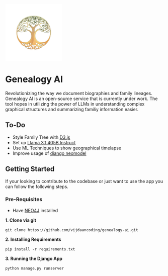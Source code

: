 <img src='genealogy_ai/static/pictures/logo.png' width=180 height='auto' alt='Genealogy AI'>

# Genealogy AI

Revolutionizing the way we document biographies and family lineages. Genealogy AI is an open-source service that is currently under work. The tool hopes in utilizing the power of LLMs in understanding complex graphical structures and summarizing familiy information easier. 

## To-Do

- Style Family Tree with [D3.js](https://d3js.org/getting-started)
- Set up [Llama 3.1 405B Instruct](https://huggingface.co/meta-llama/Meta-Llama-3.1-405B-Instruct)
- Use ML Techniques to show geographical timelapse
- Improve usage of [django neomodel](https://github.com/neo4j-contrib/django-neomodel)

## Getting Started 

If your looking to contribute to the codebase or just want to use the app you can follow the following steps. 

### Pre-Requisites 
- Have [NEO4J](https://neo4j.com/download/) installed


**1. Clone via git** 
```
git clone https://github.com/vijdaancoding/genealogy-ai.git
```
**2. Installing Requirements** 
```
pip install -r requirements.txt
```
**3. Running the Django App**
```
python manage.py runserver
```